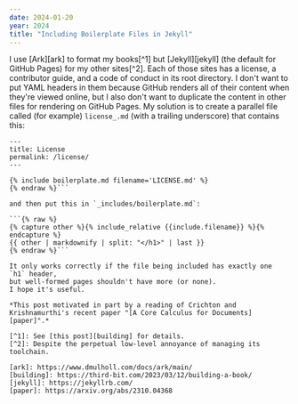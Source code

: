 ```yaml
---
date: 2024-01-20
year: 2024
title: "Including Boilerplate Files in Jekyll"
---
```


I use [Ark][ark] to format my books[^1]
but [Jekyll][jekyll] (the default for GitHub Pages) for my other sites[^2].
Each of those sites has a license,
a contributor guide,
and a code of conduct in its root directory.
I don't want to put YAML headers in them
because GitHub renders all of their content when they're viewed online,
but I also don't want to duplicate the content in other files
for rendering on GitHub Pages.
My solution is to create a parallel file called (for example) `license_.md`
(with a trailing underscore)
that contains this:

```{% raw %}
---
title: License
permalink: /license/
---

{% include boilerplate.md filename='LICENSE.md' %}
{% endraw %}```

and then put this in `_includes/boilerplate.md`:

```{% raw %}
{% capture other %}{% include_relative {{include.filename}} %}{% endcapture %}
{{ other | markdownify | split: "</h1>" | last }}
{% endraw %}```

It only works correctly if the file being included has exactly one `h1` header,
but well-formed pages shouldn't have more (or none).
I hope it's useful.

*This post motivated in part by a reading of Crichton and Krishnamurthi's recent paper "[A Core Calculus for Documents][paper]".*

[^1]: See [this post][building] for details.
[^2]: Despite the perpetual low-level annoyance of managing its toolchain.

[ark]: https://www.dmulholl.com/docs/ark/main/
[building]: https://third-bit.com/2023/03/12/building-a-book/
[jekyll]: https://jekyllrb.com/
[paper]: https://arxiv.org/abs/2310.04368
